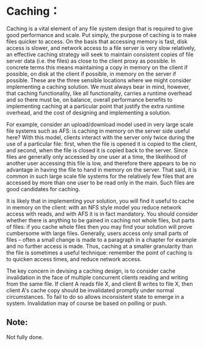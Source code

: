 # Caching：
Caching is a vital element of any file system design that is required to give good performance and scale. Put simply, the purpose of caching is to make files quicker to access. On the basis that accessing memory is fast, disk access is slower, and network access to a file server is very slow relatively, an effective caching strategy will seek to maintain consistent copies of file server data (i.e. the files) as close to the client proxy as possible. In concrete terms this means maintaining a copy in memory on the client if possible, on disk at the client if possible, in memory on the server if possible. These are the three sensible locations where we might consider implementing a caching solution. We must always bear in mind, however, that caching functionality, like all functionality, carries a runtime overhead and so there must be, on balance, overall performance benefits to implementing caching at a particular point that justify the extra runtime overhead, and the cost of designing and implementing a solution.

For example, consider an upload/download model used in very large scale file systems such as AFS: is caching in memory on the server side useful here? With this model, clients interact with the server only twice during the use of a particular file: first, when the file is opened it is copied to the client, and second, when the file is closed it is copied back to the server. Since files are generally only accessed by one user at a time, the likelihood of another user accessing this file is low, and therefore there appears to be no advantage in having the file to hand in memory on the server. That said, it is common in such large scale file systems for the relatively few files that are accessed by more than one user to be read only in the main. Such files are good candidates for caching.

It is likely that in implementing your solution, you will find it useful to cache in memory on the client: with an NFS style model you reduce network access with reads, and with AFS it is in fact mandatory. You should consider whether there is anything to be gained in caching not whole files, but parts of files: if you cache whole files then you may find your solution will prove cumbersome with large files. Generally, users access only small parts of files – often a small change is made to a paragraph in a chapter for example and no further access is made. Thus, caching at a smaller granularity than the file is sometimes a useful technique: remember the point of caching is to quicken access times, and reduce network access.

The key concern in devising a caching design, is to consider cache invalidation in the face of multiple concurrent clients reading and writing from the same file. If client A reads file X, and client B writes to file X, then client A's cache copy should be invalidated promptly under normal circumstances. To fail to do so allows inconsistent state to emerge in a system. Invalidation may of course be based on polling or push.

## Note:
        
Not fully done.
	
	

